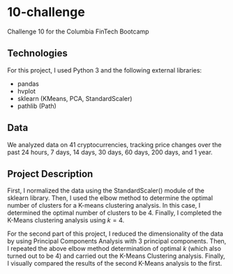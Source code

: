 # 10-challenge
Challenge 10 for the Columbia FinTech Bootcamp

## Technologies
For this project, I used Python 3 and the following external libraries:
* pandas
* hvplot
* sklearn (KMeans, PCA, StandardScaler)
* pathlib (Path)

## Data
We analyzed data on 41 cryptocurrencies, tracking price changes over the past 24 hours, 7 days, 14 days, 30 days, 60 days, 200 days, and 1 year. 

## Project Description

First, I normalized the data using the StandardScaler() module of the sklearn library. Then, I used the elbow method to determine the optimal number of clusters for a K-means clustering analysis. In this case, I determined the optimal number of clusters to be 4. Finally, I completed the K-Means clustering analysis using $k=4$. 

For the second part of this project, I reduced the dimensionality of the data by using Principal Components Analysis with 3 principal components. Then, I repeated the above elbow method determination of optimal $k$ (which also turned out to be 4) and carried out the K-Means Clustering analysis. Finally, I visually compared the results of the second K-Means analysis to the first. 